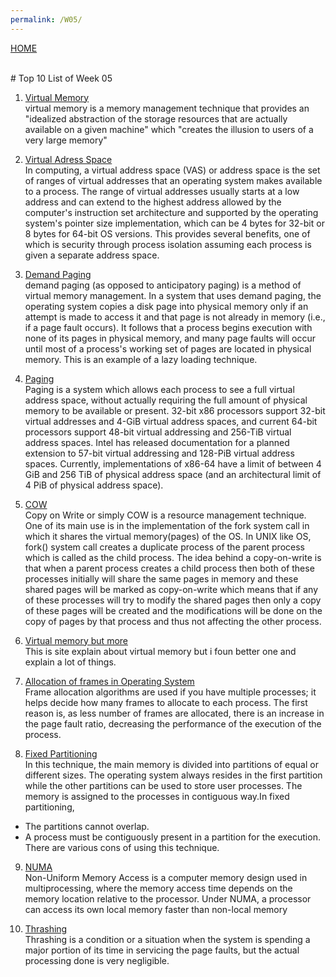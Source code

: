 ```yaml
---
permalink: /W05/
---
```

[HOME](../)

<br>
# Top 10 List of Week 05

1. [Virtual Memory](https://searchstorage.techtarget.com/definition/virtual-memory)<br>
virtual memory is a memory management technique that provides an "idealized abstraction of the storage resources that are actually available on a given machine" which "creates the illusion to users of a very large memory"

2. [Virtual Adress Space](https://docs.microsoft.com/en-us/windows/win32/memory/virtual-address-space)<br>
In computing, a virtual address space (VAS) or address space is the set of ranges of virtual addresses that an operating system makes available to a process. The range of virtual addresses usually starts at a low address and can extend to the highest address allowed by the computer's instruction set architecture and supported by the operating system's pointer size implementation, which can be 4 bytes for 32-bit or 8 bytes for 64-bit OS versions. 
This provides several benefits, one of which is security through process isolation assuming each process is given a separate address space.

3. [Demand Paging](http://ftp.gunadarma.ac.id/linux/docs/v06/Kuliah/SistemOperasi/BUKU/SistemOperasi-4.X-2/ch05s02.html)<br>
 demand paging (as opposed to anticipatory paging) is a method of virtual memory management. In a system that uses demand paging, the operating system copies a disk page into physical memory only if an attempt is made to access it and that page is not already in memory (i.e., if a page fault occurs). It follows that a process begins execution with none of its pages in physical memory, and many page faults will occur until most of a process's working set of pages are located in physical memory. This is an example of a lazy loading technique.

4. [Paging ](https://wiki.osdev.org/Paging)<br>
Paging is a system which allows each process to see a full virtual address space, without actually requiring the full amount of physical memory to be available or present. 32-bit x86 processors support 32-bit virtual addresses and 4-GiB virtual address spaces, and current 64-bit processors support 48-bit virtual addressing and 256-TiB virtual address spaces. Intel has released documentation for a planned extension to 57-bit virtual addressing and 128-PiB virtual address spaces. Currently, implementations of x86-64 have a limit of between 4 GiB and 256 TiB of physical address space (and an architectural limit of 4 PiB of physical address space).

5. [COW](https://www.geeksforgeeks.org/copy-on-write/)<br>
Copy on Write or simply COW is a resource management technique. One of its main use is in the implementation of the fork system call in which it shares the virtual memory(pages) of the OS.
In UNIX like OS, fork() system call creates a duplicate process of the parent process which is called as the child process.
The idea behind a copy-on-write is that when a parent process creates a child process then both of these processes initially will share the same pages in memory and these shared pages will be marked as copy-on-write which means that if any of these processes will try to modify the shared pages then only a copy of these pages will be created and the modifications will be done on the copy of pages by that process and thus not affecting the other process.

6. [Virtual memory but more](https://www.tutorialspoint.com/operating_system/os_virtual_memory.htm)<br>
This is site explain about virtual memory but i foun better one and explain a lot of things. 

7. [Allocation of frames in Operating System](https://www.geeksforgeeks.org/operating-system-allocation-frames/)<br>
Frame allocation algorithms are used if you have multiple processes; it helps decide how many frames to allocate to each process. The first reason is, as less number of frames are allocated, there is an increase in the page fault ratio, decreasing the performance of the execution of the process.

8. [Fixed Partitioning](https://www.javatpoint.com/os-fixed-partitioning)<br>
In this technique, the main memory is divided into partitions of equal or different sizes. The operating system always resides in the first partition while the other partitions can be used to store user processes. The memory is assigned to the processes in contiguous way.In fixed partitioning,

  - The partitions cannot overlap.
  - A process must be contiguously present in a partition for the execution.
There are various cons of using this technique.

9. [NUMA](http://www.techplayon.com/what-is-numa-non-uniform-memory-access/)<br>
Non-Uniform Memory Access is a computer memory design used in multiprocessing, where the memory access time depends on the memory location relative to the processor. Under NUMA, a processor can access its own local memory faster than non-local memory

10. [Thrashing](https://www.geeksforgeeks.org/techniques-to-handle-thrashing/)<br>
Thrashing is a condition or a situation when the system is spending a major portion of its time in servicing the page faults, but the actual processing done is very negligible.
